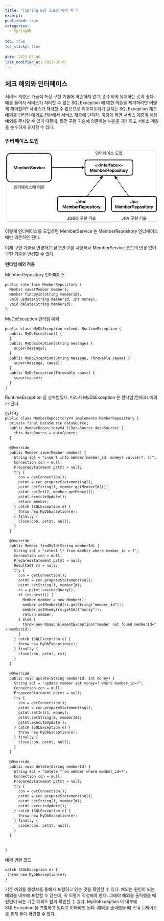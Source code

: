 ```yaml
---
title: "[Spring DB] 스프링 예외 처리"
excerpt:
published: true
categories:
  - SpringDB

toc: true
toc_sticky: true

date: 2022-05-06
last_modified_at: 2022-05-06
---
```


## 체크 예외와 인터페이스

서비스 계층은 가급적 특정 구현 기술에 의존하지 않고, 순수하게 유지하는 것이 좋다. 예를 들어서 서비스가 처리할 수 없는 SQLException 에 대한 의존을 제거하려면 어떻게 해야할까? 서비스가 처리할 수 없으므로 리포지토리가 던지는 SQLException 체크 예외를 런타임 예외로 전환해서 서비스 계층에 던지자.
이렇게 하면 서비스 계층이 해당 예외를 무시할 수 있기 때문에, 특정 구현 기술에 의존하는 부분을 제거하고 서비스 계층을 순수하게 유지할 수 있다.

### 인터페이스 도입

![int](../../images/int.PNG)

이렇게 인터페이스를 도입하면 MemberService 는 MemberRepository 인터페이스에만 의존하면 된다.

이제 구현 기술을 변경하고 싶으면 DI를 사용해서 MemberService 코드의 변경 없이 구현 기술을 변경할 수 있다.

**런타임 예외 적용**

MemberRepository 인터페이스

```
public interface MemberRepository {
  Member save(Member member);
  Member findById(String memberId);
  void update(String memberId, int money);
  void delete(String memberId);
}
```

MyDbException 런타임 예외

```
public class MyDbException extends RuntimeException {
  public MyDbException() {
  }
  public MyDbException(String message) {
    super(message);
  }
  public MyDbException(String message, Throwable cause) {
    super(message, cause);
  }
  public MyDbException(Throwable cause) {
    super(cause);
  }
}
```

RuntimeException 을 상속받았다. 따라서 MyDbException 은 런타임(언체크) 예외가 된다.

```
@Slf4j
public class MemberRepositoryV4 implements MemberRepository {
  private final DataSource dataSource;
  public MemberRepositoryV4_1(DataSource dataSource) {
    this.dataSource = dataSource;
  }

  @Override
  public Member save(Member member) {
    String sql = "insert into member(member_id, money) values(?, ?)";
    Connection con = null;
    PreparedStatement pstmt = null;
    try {
      con = getConnection();
      pstmt = con.prepareStatement(sql);
      pstmt.setString(1, member.getMemberId());
      pstmt.setInt(2, member.getMoney());
      pstmt.executeUpdate();
      return member;
    } catch (SQLException e) {
      throw new MyDbException(e);
    } finally {
      close(con, pstmt, null);
    }
  }

  @Override
  public Member findById(String memberId) {
    String sql = "select \* from member where member_id = ?";
    Connection con = null;
    PreparedStatement pstmt = null;
    ResultSet rs = null;
    try {
      con = getConnection();
      pstmt = con.prepareStatement(sql);
      pstmt.setString(1, memberId);
      rs = pstmt.executeQuery();
      if (rs.next()) {
        Member member = new Member();
        member.setMemberId(rs.getString("member_id"));
        member.setMoney(rs.getInt("money"));
        return member;
      } else {
        throw new NoSuchElementException("member not found memberId=" + memberId);
      }
    } catch (SQLException e) {
      throw new MyDbException(e);
    } finally {
      close(con, pstmt, rs);
    }
  }

  @Override
  public void update(String memberId, int money) {
    String sql = "update member set money=? where member_id=?";
    Connection con = null;
    PreparedStatement pstmt = null;
    try {
      con = getConnection();
      pstmt = con.prepareStatement(sql);
      pstmt.setInt(1, money);
      pstmt.setString(2, memberId);
      pstmt.executeUpdate();
    } catch (SQLException e) {
      throw new MyDbException(e);
    } finally {
      close(con, pstmt, null);
    }
  }

  @Override
  public void delete(String memberId) {
    String sql = "delete from member where member_id=?";
    Connection con = null;
    PreparedStatement pstmt = null;
    try {
      con = getConnection();
      pstmt = con.prepareStatement(sql);
      pstmt.setString(1, memberId);
      pstmt.executeUpdate();
    } catch (SQLException e) {
      throw new MyDbException(e);
    } finally {
      close(con, pstmt, null);
    }
  }


}
```

예외 변환 코드

```
catch (SQLException e) {
 throw new MyDbException(e);
}
```

기존 예외를 생성자를 통해서 포함하고 있는 것을 확인할 수 있다. 예외는 원인이 되는 예외를 내부에 포함할 수 있는데, 꼭 이렇게 작성해야 한다. 그래야 예외를 출력했을 때 원인이 되는 기존 예외도 함께 확인할 수 있다.
MyDbException 이 내부에 SQLException 을 포함하고 있다고 이해하면 된다. 예외를 출력했을 때 스택 트레이스를 통해 둘다 확인할 수 있다.
